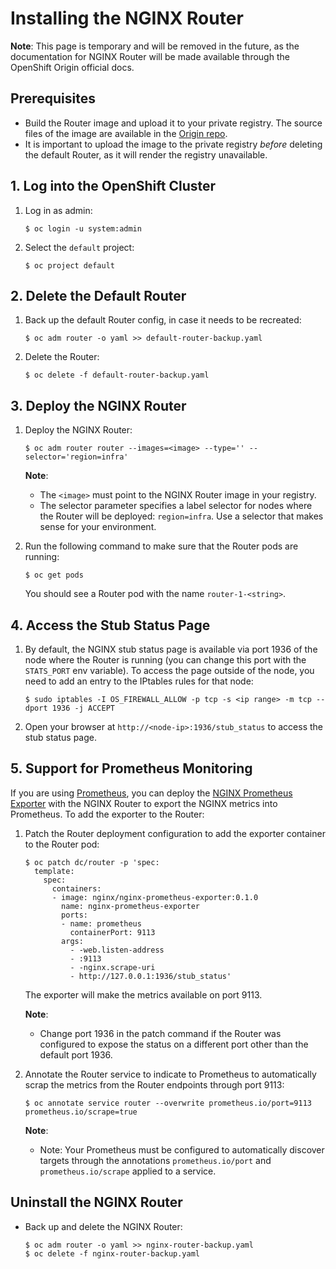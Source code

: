 # Installing the NGINX Router

**Note**: This page is temporary and will be removed in the future, as the documentation for NGINX Router will be made available through the OpenShift Origin official docs.

## Prerequisites 

* Build the Router image and upload it to your private registry. The source files of the image are available in the [Origin repo](https://github.com/openshift/origin/tree/master/images/router/nginx).
* It is important to upload the image to the private registry *before* deleting the default Router, as it will render the registry unavailable. 

## 1. Log into the OpenShift Cluster

1. Log in as admin:
    ```
    $ oc login -u system:admin
    ```

1. Select the `default` project:
    ```
    $ oc project default
    ```

## 2. Delete the Default Router

1. Back up the default Router config, in case it needs to be recreated:
    ```
    $ oc adm router -o yaml >> default-router-backup.yaml
    ```

1. Delete the Router:
    ```
    $ oc delete -f default-router-backup.yaml
    ```

## 3. Deploy the NGINX Router

1. Deploy the NGINX Router:
    ```
    $ oc adm router router --images=<image> --type='' --selector='region=infra'
    ```
    **Note**: 
    * The `<image>` must point to the NGINX Router image in your registry.
    * The selector parameter specifies a label selector for nodes where the Router will be deployed: `region=infra`. Use a selector that makes sense for your environment.

1. Run the following command to make sure that the Router pods are running:
    ```
    $ oc get pods
    ```
    You should see a Router pod with the name `router-1-<string>`.

## 4. Access the Stub Status Page

1. By default, the NGINX stub status page is available via port 1936 of the node where the Router is running (you can change this port with the `STATS_PORT` env variable). To access the page outside of the node, you need to add an entry to the IPtables rules for that node:
    ```
    $ sudo iptables -I OS_FIREWALL_ALLOW -p tcp -s <ip range> -m tcp --dport 1936 -j ACCEPT 
    ```
1. Open your browser at `http://<node-ip>:1936/stub_status` to access the stub status page. 

## 5. Support for Prometheus Monitoring

If you are using [Prometheus](https://prometheus.io/), you can deploy the [NGINX Prometheus Exporter](https://github.com/nginxinc/nginx-prometheus-exporter) with the NGINX Router to export the NGINX metrics into Prometheus. To add the exporter to the Router:

1. Patch the Router deployment configuration to add the exporter container to the Router pod:
    ```
    $ oc patch dc/router -p 'spec:
      template:
        spec:
          containers:
          - image: nginx/nginx-prometheus-exporter:0.1.0
            name: nginx-prometheus-exporter
            ports:
            - name: prometheus
              containerPort: 9113
            args:
              - -web.listen-address
              - :9113
              - -nginx.scrape-uri
              - http://127.0.0.1:1936/stub_status'
    ```
    The exporter will make the metrics available on port 9113.
    
    **Note**:
    * Change port 1936 in the patch command if the Router was configured to expose the status on a different port other than the default port 1936.

1. Annotate the Router service to indicate to Prometheus to automatically scrap the metrics from the Router endpoints through port 9113:
    ```
    $ oc annotate service router --overwrite prometheus.io/port=9113 prometheus.io/scrape=true
    ```
    
    **Note**:
    * Note: Your Prometheus must be configured to automatically discover targets through the annotations `prometheus.io/port` and `prometheus.io/scrape` applied to a service.
    
## Uninstall the NGINX Router

* Back up and delete the NGINX Router:
    ```
    $ oc adm router -o yaml >> nginx-router-backup.yaml
    $ oc delete -f nginx-router-backup.yaml
    ```
